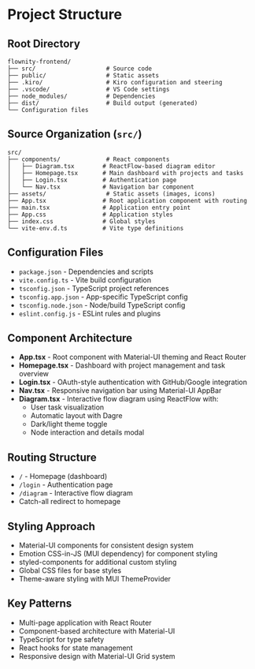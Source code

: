 # Project Structure

## Root Directory
```
flownity-frontend/
├── src/                    # Source code
├── public/                 # Static assets
├── .kiro/                  # Kiro configuration and steering
├── .vscode/                # VS Code settings
├── node_modules/           # Dependencies
├── dist/                   # Build output (generated)
└── Configuration files
```

## Source Organization (`src/`)
```
src/
├── components/             # React components
│   ├── Diagram.tsx        # ReactFlow-based diagram editor
│   ├── Homepage.tsx       # Main dashboard with projects and tasks
│   ├── Login.tsx          # Authentication page
│   └── Nav.tsx            # Navigation bar component
├── assets/                 # Static assets (images, icons)
├── App.tsx                # Root application component with routing
├── main.tsx               # Application entry point
├── App.css                # Application styles
├── index.css              # Global styles
└── vite-env.d.ts          # Vite type definitions
```

## Configuration Files
- `package.json` - Dependencies and scripts
- `vite.config.ts` - Vite build configuration
- `tsconfig.json` - TypeScript project references
- `tsconfig.app.json` - App-specific TypeScript config
- `tsconfig.node.json` - Node/build TypeScript config
- `eslint.config.js` - ESLint rules and plugins

## Component Architecture
- **App.tsx** - Root component with Material-UI theming and React Router
- **Homepage.tsx** - Dashboard with project management and task overview
- **Login.tsx** - OAuth-style authentication with GitHub/Google integration
- **Nav.tsx** - Responsive navigation bar using Material-UI AppBar
- **Diagram.tsx** - Interactive flow diagram using ReactFlow with:
  - User task visualization
  - Automatic layout with Dagre
  - Dark/light theme toggle
  - Node interaction and details modal

## Routing Structure
- `/` - Homepage (dashboard)
- `/login` - Authentication page
- `/diagram` - Interactive flow diagram
- Catch-all redirect to homepage

## Styling Approach
- Material-UI components for consistent design system
- Emotion CSS-in-JS (MUI dependency) for component styling
- styled-components for additional custom styling
- Global CSS files for base styles
- Theme-aware styling with MUI ThemeProvider

## Key Patterns
- Multi-page application with React Router
- Component-based architecture with Material-UI
- TypeScript for type safety
- React hooks for state management
- Responsive design with Material-UI Grid system
